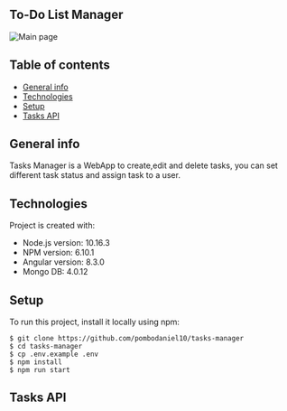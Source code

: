 ## To-Do List Manager

![Main page](./images/main-page.jpg)

## Table of contents
* [General info](#general-info)
* [Technologies](#technologies)
* [Setup](#setup)
* [Tasks API](#tasksapi)

## General info
Tasks Manager is a WebApp to create,edit and delete tasks, you can set different task status and assign task to a user.
	
## Technologies
Project is created with:
* Node.js version: 10.16.3
* NPM version: 6.10.1
* Angular version: 8.3.0
* Mongo DB: 4.0.12
	
## Setup
To run this project, install it locally using npm:

```
$ git clone https://github.com/pombodaniel10/tasks-manager
$ cd tasks-manager
$ cp .env.example .env
$ npm install
$ npm run start
```

## Tasks API